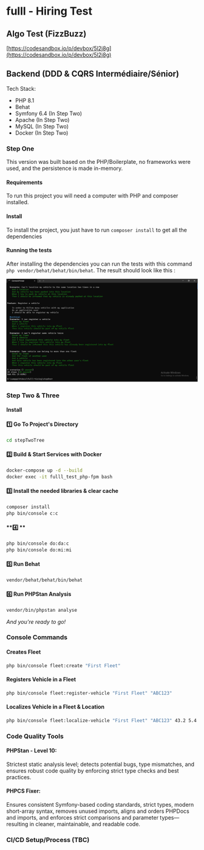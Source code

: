 # fulll - Hiring Test

## Algo Test (FizzBuzz)

[https://codesandbox.io/p/devbox/5l2j8g](https://codesandbox.io/p/devbox/5l2j8g)

## Backend (DDD & CQRS Intermédiaire/Sénior)

Tech Stack:
- PHP 8.1
- Behat
- Symfony 6.4 (In Step Two)
- Apache (In Step Two)
- MySQL (In Step Two)
- Docker (In Step Two)

### Step One

This version was built based on the PHP/Boilerplate, no frameworks were used, and the persistence is made in-memory.

#### **Requirements**
To run this project you will need a computer with PHP and composer installed.

#### **Install**
To install the project, you just have to run `composer install` to get all the dependencies

#### **Running the tests**
After installing the dependencies you can run the tests with this command `php vendor/behat/behat/bin/behat`.
The result should look like this :

![./stepOne/behat.jpg](./stepOne/behat.jpg)

### Step Two & Three

#### **Install**

#### **1️⃣ Go To Project's Directory**
```bash
cd stepTwoTree
```

#### **2️⃣ Build & Start Services with Docker**
```bash
docker-compose up -d --build
docker exec -it fulll_test_php-fpm bash
```

#### **3️⃣ Install the needed libraries & clear cache**
```bash
composer install
php bin/console c:c
```

#### **4️⃣  **
```bash
php bin/console do:da:c
php bin/console do:mi:mi
```


#### **5️⃣ Run Behat**
```bash
vendor/behat/behat/bin/behat
```

#### **6️⃣ Run PHPStan Analysis**
```bash
vendor/bin/phpstan analyse
```

_And you're ready to go!_


### Console Commands

#### **Creates Fleet**

```bash
php bin/console fleet:create "First Fleet"
```

#### **Registers Vehicle in a Fleet**

```bash
php bin/console fleet:register-vehicle "First Fleet" "ABC123"
```

#### **Localizes Vehicle in a Fleet & Location**

```bash
php bin/console fleet:localize-vehicle "First Fleet" "ABC123" 43.2 5.4
```

### Code Quality Tools

#### **PHPStan - Level 10**: 

Strictest static analysis level; detects potential bugs, type mismatches, and ensures robust code quality by enforcing strict type checks and best practices.

#### **PHPCS Fixer**: 

Ensures consistent Symfony-based coding standards, strict types, modern short-array syntax, removes unused imports, aligns and orders PHPDocs and imports, and enforces strict comparisons and parameter types—resulting in cleaner, maintainable, and readable code.

### CI/CD Setup/Process (TBC)